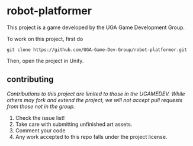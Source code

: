 # robot-platformer
This project is a game developed by the UGA Game Development Group.

To work on this project, first do

    git clone https://github.com/UGA-Game-Dev-Group/robot-platformer.git

Then, open the project in Unity.

## contributing

*Contributions to this project are limited to those in the UGAMEDEV. While others may fork and extend the project, we will not accept pull requests from those not in the group.*

1. Check the issue list!
2. Take care with submitting unfinished art assets.
3. Comment your code
3. Any work accepted to this repo falls under the project license.
